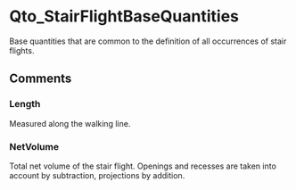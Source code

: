 # Qto_StairFlightBaseQuantities

Base quantities that are common to the definition of all occurrences of stair flights.
<!-- end of short definition -->

## Comments

### Length

Measured along the walking line.

### NetVolume

Total net volume of the stair flight. Openings and recesses are taken into account by subtraction, projections by addition.

